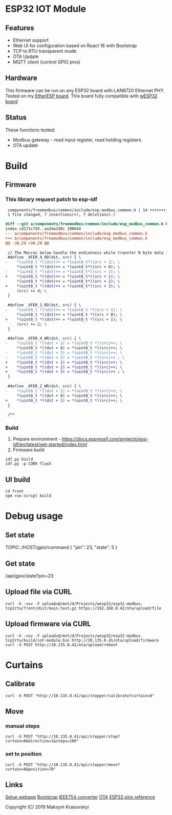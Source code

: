 # ESP32 IOT Module

## Features
* Ethernet support
* Web UI for configuration based on React 16 with Bootstrap
* TCP to RTU transparent mode
* OTA Update
* MQTT client (control GPIO pins)

## Hardware
This firmware can be run on any ESP32 board with LAN8720 Ethernet PHY.
Tested on my [EtherESP board](http://www.maxx.net.ua/?p=484). This board fully compatible with [wESP32 board](https://wesp32.com/)

## Status
These functions tested:
* Modbus gateway - read input register, read holding registers
* OTA update

# Build

## Firmware

### This library request patch to esp-idf 
```diff
 components/freemodbus/common/include/esp_modbus_common.h | 14 +++++++-------
 1 file changed, 7 insertions(+), 7 deletions(-)

diff --git a/components/freemodbus/common/include/esp_modbus_common.h b/components/freemodbus/common/include/esp_modbus_common.h
index cd171c755..ea2da148c 100644
--- a/components/freemodbus/common/include/esp_modbus_common.h
+++ b/components/freemodbus/common/include/esp_modbus_common.h
@@ -30,29 +30,29 @@
 
 // The Macros below handle the endianness while transfer N byte data into buffer
 #define _XFER_4_RD(dst, src) { \
-    *(uint8_t *)(dst)++ = *(uint8_t*)(src + 1); \
     *(uint8_t *)(dst)++ = *(uint8_t*)(src + 0); \
-    *(uint8_t *)(dst)++ = *(uint8_t*)(src + 3); \
+    *(uint8_t *)(dst)++ = *(uint8_t*)(src + 1); \
     *(uint8_t *)(dst)++ = *(uint8_t*)(src + 2); \
+    *(uint8_t *)(dst)++ = *(uint8_t*)(src + 3); \
     (src) += 4; \
 }
 
 #define _XFER_2_RD(dst, src) { \
-    *(uint8_t *)(dst)++ = *(uint8_t *)(src + 1); \
     *(uint8_t *)(dst)++ = *(uint8_t *)(src + 0); \
+    *(uint8_t *)(dst)++ = *(uint8_t *)(src + 1); \
     (src) += 2; \
 }
 
 #define _XFER_4_WR(dst, src) { \
-    *(uint8_t *)(dst + 1) = *(uint8_t *)(src)++; \
     *(uint8_t *)(dst + 0) = *(uint8_t *)(src)++; \
-    *(uint8_t *)(dst + 3) = *(uint8_t *)(src)++; \
-    *(uint8_t *)(dst + 2) = *(uint8_t *)(src)++ ; \
+    *(uint8_t *)(dst + 1) = *(uint8_t *)(src)++; \
+    *(uint8_t *)(dst + 2) = *(uint8_t *)(src)++; \
+    *(uint8_t *)(dst + 3) = *(uint8_t *)(src)++ ; \
 }
 
 #define _XFER_2_WR(dst, src) { \
-    *(uint8_t *)(dst + 1) = *(uint8_t *)(src)++; \
     *(uint8_t *)(dst + 0) = *(uint8_t *)(src)++; \
+    *(uint8_t *)(dst + 1) = *(uint8_t *)(src)++; \
 }
 
 /**
```

### Build
1. Prepare environment - https://docs.espressif.com/projects/esp-idf/en/latest/get-started/index.html
2. Firmware build
```
idf.py build
idf.py -p COMX flash
```

## UI build
```
cd front
npm run-script build
```

# Debug usage
## Set state
TOPIC: /HOST/gpio/command
{
  "pin": 23,
  "state": 5
}

## Get state
/api/gpio/state?pin=23

## Upload file via CURL
```
curl -k -vvv -F upload=@/mnt/d/Projects/wesp32/esp32-modbus-tcp2rtu/front/dist/main.test.gz https://192.168.0.42/ota/upload/file
```

## Upload firmware via CURL
```
curl -k -vvv -F upload=@/mnt/d/Projects/wesp32/esp32-modbus-tcp2rtu/build/iot-module.bin http://10.135.0.41/ota/upload/firmware
curl -X POST http://10.135.0.41/ota/upload/reboot
```

# Curtains

## Calibrate

```
curl -X POST "http://10.135.0.41/api/stepper/calibrate?curtain=0"
```

## Move 
### manual steps
```
curl -X POST "http://10.135.0.41/api/stepper/step?curtain=0&direction=1&steps=100"
```
### set to position

```
curl -X POST "http://10.135.0.41/api/stepper/move?curtain=0&position=70"
```


## Links
[Setup webapp](https://www.valentinog.com/blog/babel/)
[Bootstrap](https://www.turtle-techies.com/post/react-navbar-with-bootstrap-4/)
[IEEE754 converter](https://www.h-schmidt.net/FloatConverter/IEEE754.html)
[OTA](https://github.com/versamodule/ESP32-OTA-Webserver/blob/master/OTAServer.c)
[ESP32 pins reference](https://randomnerdtutorials.com/esp32-pinout-reference-gpios/)


Copyright (C) 2019 Maksym Krasovskyi